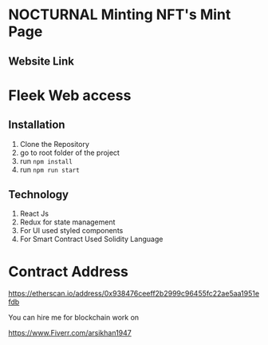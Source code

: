 # NOCTURNAL Minting NFT's Mint Page

## Website Link

# Fleek Web access

## Installation

1. Clone the Repository
2. go to root folder of the project
3. run `npm install`
4. run `npm run start `

## Technology

1. React Js
2. Redux for state management
3. For UI used styled components
4. For Smart Contract Used Solidity Language

# Contract Address

https://etherscan.io/address/0x938476ceeff2b2999c96455fc22ae5aa1951efdb

You can hire me for blockchain work on

https://www.Fiverr.com/arsikhan1947

